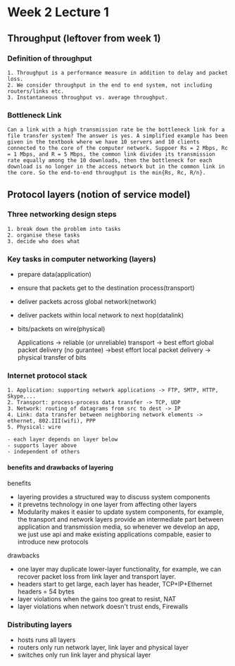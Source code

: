 # Week 2 Lecture 1

## Throughput (leftover from week 1)

### Definition of throughput
    1. Throughput is a performance measure in addition to delay and packet loss.
    2. We consider throughput in the end to end system, not including routers/links etc.
    3. Instantaneous throughput vs. average throughput.

### Bottleneck Link
    Can a link with a high transmission rate be the bottleneck link for a file transfer system? The answer is yes. A simplified example has been given in the textbook where we have 10 servers and 10 clients connected to the core of the computer network. Suppoer Rs = 2 Mbps, Rc = 1 Mbps, and R = 5 Mbps, the common link divides its transmission rate equally among the 10 downloads, then the bottleneck for each download is no longer in the access network but in the common link in the core. So the end-to-end throughput is the min{Rs, Rc, R/n}.

## Protocol layers (notion of service model)

### Three networking design steps
    1. break down the problem into tasks
    2. organise these tasks
    3. decide who does what

### Key tasks in computer networking (**layers**)

- prepare data(application)
- ensure that packets get to the destination process(transport)
- deliver packets across global network(network)
- deliver packets within local network to next hop(datalink)
- bits/packets on wire(physical)
    
    Applications -> reliable (or unreliable) transport -> best effort global packet delivery (no gurantee) ->best effort local packet delivery -> physical transfer of bits   

### Internet protocol stack
    1. Application: supporting network applications -> FTP, SMTP, HTTP, Skype,...
    2. Transport: process-process data transfer -> TCP, UDP
    3. Network: routing of datagrams from src to dest -> IP
    4. Link: data transfer between neighboring network elements -> ethernet, 802.III(wifi), PPP
    5. Physical: wire

    - each layer depends on layer below 
    - supports layer above
    - independent of others

#### benefits and drawbacks of layering
benefits
- layering provides a structured way to discuss system components
- it prevetns technology in one layer from affecting other layers
-  Modularity makes it easier to update system components, for example, the transport and network layers provide an intermediate part between application and transmission media, so whenever we develop an app, we just use api and make existing applications compable, easier to introduce new protocols

drawbacks
-  one layer may duplicate lower-layer functionality, for example, we can recover packet loss from link layer and transport layer.
- headers start to get large, each layer has header, TCP+IP+Ethernet headers = 54 bytes
- layer violations when the gains too great to resist, NAT
- layer violations when network doesn't trust ends, Firewalls

### Distributing layers
- hosts runs all layers
- routers only run network layer, link layer and physical layer
- switches only run link layer and physical layer



